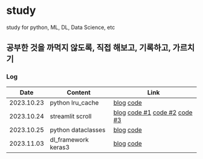 # study
study for python, ML, DL, Data Science, etc

## 공부한 것을 까먹지 않도록, 직접 해보고, 기록하고, 가르치기

### Log
| Date | Content | Link |
| ----------------- | ---- | ------------- |
| 2023.10.23 | python lru_cache | [blog](https://brunch.co.kr/@bfcced03a6054df/8) [code](/python/lru_study.ipynb) |
| 2023.10.24 | streamlit scroll | [blog](https://brunch.co.kr/@bfcced03a6054df/9) [code #1](/streamlit/scroll_1st.py) [code #2](/streamlit/scroll_2nd.py) [code #3](/streamlit/scroll_3rd.py) |
| 2023.10.25 | python dataclasses | [blog]() [code](/python/dataclass_study.ipynb) |
| 2023.11.03 | dl_framework keras3 | [blog]() [code](/dl_framework/keras3.ipynb) |